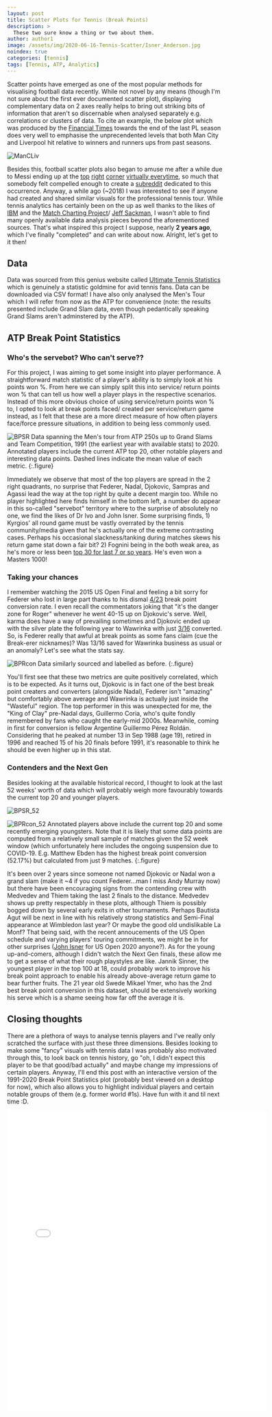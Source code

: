 ```yaml
---
layout: post
title: Scatter Plots for Tennis (Break Points)
description: >
  These two sure know a thing or two about them.
author: author1
image: /assets/img/2020-06-16-Tennis-Scatter/Isner_Anderson.jpg
noindex: true
categories: [tennis]
tags: [Tennis, ATP, Analytics]
---
```



Scatter points have emerged as one of the most popular methods for visualising football data recently. While not novel by any means (though 
I'm not sure about the first ever documented scatter plot), displaying complementary data on 2 axes really helps to bring out striking bits 
of information that aren't so discernable when analysed separately e.g. correlations or clusters of data. To cite an example, the below plot 
which was produced by the [Financial Times](https://www.ft.com/content/f24cc9d6-72f4-11e9-bf5c-6eeb837566c5) towards the end of the last PL season does very well to emphasise the unprecendented levels that 
both Man City and Liverpool hit relative to winners and runners ups from past seasons. 

![ManCLiv](https://www.ft.com/__origami/service/image/v2/images/raw/http%3A%2F%2Fcom.ft.imagepublish.upp-prod-us.s3.amazonaws.com%2F6cd39ba6-731f-11e9-bf5c-6eeb837566c5?dpr=2&fit=scale-down&quality=medium&source=next&width=700)

Besides this, football scatter plots also began to amuse me after a while due to Messi ending up at the [top](https://www.reddit.com/r/Barca/comments/emcn0g/la_liga_20192020_dribble_volume_vs_success_rate/)
[right](https://www.reddit.com/r/Barca/comments/bke5a1/messi_to_right_of_the_graph_take_294857392_ybig/) [corner](https://www.reddit.com/r/Barca/comments/b633jl/laliga_201819_goals_and_assists_of_top_50_players/)
[virtually everytime](https://i.imgur.com/dtKaBRe.png), so much that somebody felt compelled enough to create a [subreddit](https://www.reddit.com/r/TopRightMessi/) dedicated to this occurrence. Anyway, a while ago (~2018) I was 
interested to see if anyone had created and shared similar visuals for the professional tennis tour. While tennis analytics has certainly been 
on the up as well thanks to the likes of [IBM](https://www.ibmbigdatahub.com/tag/605) and the [Match Charting Project](http://tennisabstract.com/charting/meta.html)/ [Jeff Sackman](http://www.tennisabstract.com/blog/), 
I wasn't able to find many openly available data analysis pieces beyond the aforementioned sources. That's what inspired this project I suppose, nearly **2 years ago**, which I've finally "completed" and can write about now. 
Alright, let's get to it then! 

## Data 

Data was sourced from this genius website called [Ultimate Tennis Statistics](https://www.ultimatetennisstatistics.com/) which is genuinely a statistic goldmine
for avid tennis fans. Data can be downloaded via CSV format! I have also only analysed the Men's Tour which I will refer from now as the ATP for convenience (note: the results presented include Grand Slam data, even though 
pedantically speaking Grand Slams aren't adminstered by the ATP).

## ATP Break Point Statistics 
### Who's the servebot? Who can't serve??

For this project, I was aiming to get some insight into player performance. A straightforward match statistic of a player's ability is to simply look at his points won %. From here we can simply split this 
into service/ return points won % that can tell us how well a player plays in the respective scenarios. Instead of this more obvious choice of using service/return points won % to, I opted to look at break points 
faced/ created per service/return game instead, as I felt that these are a more direct measure of how often players face/force pressure situations, in addition to being less commonly used. 

![BPSR](/assets/img/2020-06-16-Tennis-Scatter/ATP_BPpRG_vs_BPpSG.png)
Data spanning the Men's tour from ATP 250s up to Grand Slams and Team Competition, 1991 (the earliest year with available stats) to 2020. Annotated players include the current ATP top 20, other notable players 
and interesting data points. Dashed lines indicate the mean value of each metric.
{:.figure}

Immediately we observe that most of the top players are spread in the 2 right quadrants, no surprise that Federer, Nadal, Djokovic, Sampras and Agassi lead the way at the top right by quite a decent margin too. While no player 
highlighted here finds himself in the bottom left, a number do appear in this so-called "servebot" territory where to the surprise of absolutely no one, we find the likes of Dr Ivo and John Isner. Some surprising finds, 1) Kyrgios' 
all round game must be vastly overrated by the tennis community/media given that he's actually one of the extreme contrasting cases. Perhaps his occasional slackness/tanking during matches skews his return game 
stat down a fair bit? 2) Fognini being in the both weak area, as he's more or less been [top 30 for last 7 or so years](https://www.atptour.com/en/players/fabio-fognini/f510/rankings-history). He's even won a Masters 1000! 

### Taking your chances

I remember watching the 2015 US Open Final and feeling a bit sorry for Federer who lost in large part thanks to his dismal [4/23](http://www.tennisabstract.com/charting/20150913-M-US_Open-F-Roger_Federer-Novak_Djokovic.html) break point conversion rate. I even recall the commentators joking that "it's the danger zone for Roger" whenever
he went 40-15 up on Djokovic's serve. Well, karma does have a way of prevailing sometimes and Djokovic ended up with the silver plate the following year to Wawrinka with just [3/16](http://www.tennisabstract.com/charting/20160911-M-US_Open-F-Novak_Djokovic-Stanislas_Wawrinka.html) converted. So, is Federer really that awful at break points as some 
fans claim (cue the Break-erer nicknames)? Was 13/16 saved for Wawrinka business as usual or an anomaly? Let's see what the stats say. 

![BPRcon](/assets/img/2020-06-16-Tennis-Scatter/ATP_BPpRG_vs_BPcon.png)
Data similarly sourced and labelled as before. 
{:.figure}

You'll first see that these two metrics are quite positively correlated, which is to be expected. As it turns out, Djokovic is in fact one of the best break point creaters and converters (alongside Nadal), Federer isn't "amazing" but comfortably 
above average and Wawrinka is actually just inside the "Wasteful" region. The top performer in this was unexpected for me, the "King of Clay" pre-Nadal days, Guillermo Coria, who's quite fondly remembered by fans who caught the early-mid 2000s.
Meanwhile, coming in first for conversion is fellow Argentine Guillermo Pérez Roldán. Considering that he peaked at number 13 in Sep 1988 (age 19), retired in 1996 and reached 15 of his 20 finals before 1991, it's reasonable to think he should be even higher up in
this stat. 

### Contenders and the Next Gen 

Besides looking at the available historical record, I thought to look at the last 52 weeks' worth of data which will probably weigh more favourably towards the current top 20 and younger players. 

![BPSR_52](/assets/img/2020-06-16-Tennis-Scatter/ATP_BPpRG_vs_BPpSG_last52.png)

![BPRcon_52](/assets/img/2020-06-16-Tennis-Scatter/ATP_BPpRG_vs_BPcon_last52.png)
Annotated players above include the current top 20 and some recently emerging youngsters. Note that it is likely that some data points are computed from a relatively small sample of matches given the 52 week window (which unfortunately here includes the 
ongoing suspension due to COVID-19. E.g. Matthew Ebden has the highest break point conversion (52.17%) but calculated from just 9 matches. 
{:.figure}

It's been over 2 years since someone not named Djokovic or Nadal won a grand slam (make it ~4 if you count Federer...man I miss Andy Murray now) but there have been encouraging signs from the contending crew with Medvedev and Thiem taking the last 2 finals to the distance. 
Medvedev shows up pretty respectably in these plots, although Thiem is possibly bogged down by several early exits in other tournaments. Perhaps Bautista Agut will be next in line with his relatively strong statistics and Semi-Final appearance at Wimbledon last year? Or maybe 
the good old undislikable La Monf? That being said, with the recent annoucements of the US Open schedule and varying players' touring commitments, we might be in for other surprises ([John Isner](https://www.reddit.com/r/tennis/comments/ha6ogx/the_us_open_will_run_from_august_31_to_september/) for US Open 2020 anyone?). As for the young up-and-comers, although I didn't watch 
the Next Gen finals, these allow me to get a sense of what their rough playstyles are like. Jannik Sinner, the youngest player in the top 100 at 18, could probably work to improve his break point approach to enable his already above-average return game to bear further fruits. 
The 21 year old Swede Mikael Ymer, who has the 2nd best break point conversion in this dataset, should be extensively working his serve which is a shame seeing how far off the average it is. 


## Closing thoughts
There are a plethora of ways to analyse tennis players and I've really only scratched the surface with just these three dimensions. Besides looking to make some "fancy" visuals with tennis data I was probably also motivated through this, to look back on tennis history, go "oh, I
didn't expect this player to be that good/bad actually" and maybe change my impressions of certain players. Anyway, I'll end this post with an interactive version of the 1991-2020 Break Point Statistics plot (probably best viewed on a desktop for now), which also allows you to highlight individual players and certain notable groups of them (e.g. former world #1s). Have fun with it and til next time :D. 

<iframe src="/assets/img/2020-06-16-Tennis-Scatter/Interactive_ATP_Break_Points.html" 
    sandbox="allow-same-origin allow-scripts"
    width="120%"
    height="700"
    scrolling="yes"
    seamless="seamless"
    frameborder="0">
</iframe>


